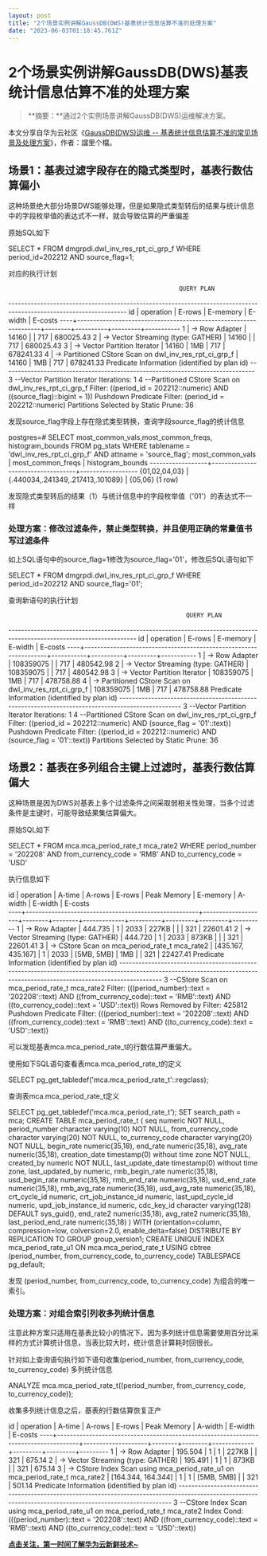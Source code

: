 ```yaml
---
layout: post
title: "2个场景实例讲解GaussDB(DWS)基表统计信息估算不准的处理方案"
date: "2023-06-03T01:18:45.761Z"
---
```

2个场景实例讲解GaussDB(DWS)基表统计信息估算不准的处理方案
===================================

> **摘要：**通过2个实例场景讲解GaussDB(DWS)运维解决方案。

本文分享自华为云社区《[GaussDB(DWS)运维 -- 基表统计信息估算不准的常见场景及处理方案](https://bbs.huaweicloud.com/blogs/400853?utm_source=cnblog&utm_medium=bbs-ex&utm_campaign=other&utm_content=content)》，作者：譡里个檔。

场景1：基表过滤字段存在的隐式类型时，基表行数估算偏小
---------------------------

这种场景绝大部分场景DWS能够处理，但是如果隐式类型转后的结果与统计信息中的字段枚举值的表达式不一样，就会导致估算的严重偏差

原始SQL如下

SELECT \* FROM dmgrpdi.dwl\_inv\_res\_rpt\_ci\_grp\_f WHERE period\_id=202212 AND source\_flag=1;

对应的执行计划

                                                    QUERY PLAN
\-------------------------------------------------------------------------------------------------------------------
  id |                            operation                             | E-rows | E-memory | E-width |  E-costs
 \----+------------------------------------------------------------------+--------+----------+---------+-----------
 1 | -> Row Adapter                                                  | 14160 | | 717 | 680025.43
 2 | ->  Vector Streaming (type: GATHER) | 14160 | | 717 | 680025.43
 3 | ->  Vector Partition Iterator                              | 14160 | 1MB      | 717 | 678241.33
 4 | ->  Partitioned CStore Scan on dwl\_inv\_res\_rpt\_ci\_grp\_f | 14160 | 1MB      | 717 | 678241.33
                  Predicate Information (identified by plan id)
 \-------------------------------------------------------------------------------
 3 --Vector Partition Iterator
         Iterations: 1
 4 --Partitioned CStore Scan on dwl\_inv\_res\_rpt\_ci\_grp\_f
         Filter: ((period\_id \= 202212::numeric) AND ((source\_flag)::bigint = 1))
         Pushdown Predicate Filter: (period\_id \= 202212::numeric)
         Partitions Selected by Static Prune: 36

发现source\_flag字段上存在隐式类型转换，查询字段source\_flag的统计信息

postgres=# SELECT most\_common\_vals,most\_common\_freqs, histogram\_bounds  FROM pg\_stats WHERE tablename = 'dwl\_inv\_res\_rpt\_ci\_grp\_f' AND attname = 'source\_flag';
 most\_common\_vals | most\_common\_freqs | histogram\_bounds
\------------------+-----------------------------------+------------------
 {01,02,04,03}    | {.440034,.241349,.217413,.101089} | {05,06}
(1 row)

发现隐式类型转后的结果（1）与统计信息中的字段枚举值（'01'）的表达式不一样

### 处理方案：修改过滤条件，禁止类型转换，并且使用正确的常量值书写过滤条件

如上SQL语句中的source\_flag=1修改为source\_flag='01'，修改后SQL语句如下

SELECT \* FROM dmgrpdi.dwl\_inv\_res\_rpt\_ci\_grp\_f WHERE period\_id=202212 AND source\_flag='01';

查询新语句的执行计划

                                                      QUERY PLAN
\----------------------------------------------------------------------------------------------------------------------
  id |                            operation                             |  E-rows | E-memory | E-width |  E-costs
 \----+------------------------------------------------------------------+-----------+----------+---------+-----------
 1 | -> Row Adapter                                                  | 108359075 | | 717 | 480542.98
 2 | ->  Vector Streaming (type: GATHER) | 108359075 | | 717 | 480542.98
 3 | ->  Vector Partition Iterator                              | 108359075 | 1MB      | 717 | 478758.88
 4 | ->  Partitioned CStore Scan on dwl\_inv\_res\_rpt\_ci\_grp\_f | 108359075 | 1MB      | 717 | 478758.88
                           Predicate Information (identified by plan id)
 \-------------------------------------------------------------------------------------------------
 3 --Vector Partition Iterator
         Iterations: 1
 4 --Partitioned CStore Scan on dwl\_inv\_res\_rpt\_ci\_grp\_f
         Filter: ((period\_id \= 202212::numeric) AND (source\_flag = '01'::text))
         Pushdown Predicate Filter: ((period\_id \= 202212::numeric) AND (source\_flag = '01'::text))
         Partitions Selected by Static Prune: 36

场景2：基表在多列组合主键上过滤时，基表行数估算偏大
--------------------------

这种场景是因为DWS对基表上多个过滤条件之间采取弱相关性处理，当多个过滤条件是主键时，可能导致结果集估算偏大。

原始SQL如下

SELECT \* FROM mca.mca\_period\_rate\_t mca\_rate2
WHERE period\_number \= '202208' AND from\_currency\_code = 'RMB' AND to\_currency\_code = 'USD'

执行信息如下

 id |                      operation                       |       A-time | A-rows | E-rows | Peak Memory | E-memory | A-width | E-width | E-costs  
\----+------------------------------------------------------+--------------------+--------+--------+-------------+----------+---------+---------+----------
 1 | -> Row Adapter                                      | 444.735 | 1 | 2033 | 227KB       | | | 321 | 22601.41 
 2 | ->  Vector Streaming (type: GATHER) | 444.720 | 1 | 2033 | 873KB       | | | 321 | 22601.41 
 3 | -> CStore Scan on mca\_period\_rate\_t mca\_rate2 | \[435.167, 435.167\] | 1 | 2033 | \[5MB, 5MB\] | 1MB      | | 321 | 22427.41 
                                                              Predicate Information (identified by plan id) 
\-------------------------------------------------------------------------------------------------------------------------------------------------------------------------
 3 --CStore Scan on mca\_period\_rate\_t mca\_rate2
        Filter: (((period\_number)::text \= '202208'::text) AND ((from\_currency\_code)::text = 'RMB'::text) AND ((to\_currency\_code)::text = 'USD'::text))
 Rows Removed by Filter: 425812
        Pushdown Predicate Filter: (((period\_number)::text \= '202208'::text) AND ((from\_currency\_code)::text = 'RMB'::text) AND ((to\_currency\_code)::text = 'USD'::text))

可以发现基表mca.mca\_period\_rate\_t的行数估算严重偏大。

使用如下SQL语句查看表mca.mca\_period\_rate\_t的定义

SELECT pg\_get\_tabledef('mca.mca\_period\_rate\_t'::regclass);

查询表mca.mca\_period\_rate\_t定义

SELECT pg\_get\_tabledef('mca.mca\_period\_rate\_t');
SET search\_path \= mca;
CREATE TABLE mca\_period\_rate\_t (
seq numeric NOT NULL,
period\_number character varying(10) NOT NULL,
from\_currency\_code character varying(20) NOT NULL,
to\_currency\_code character varying(20) NOT NULL,
begin\_rate numeric(35,18),
end\_rate numeric(35,18),
avg\_rate numeric(35,18),
creation\_date timestamp(0) without time zone NOT NULL,
created\_by numeric NOT NULL,
last\_update\_date timestamp(0) without time zone,
last\_updated\_by numeric,
rmb\_begin\_rate numeric(35,18),
usd\_begin\_rate numeric(35,18),
rmb\_end\_rate numeric(35,18),
usd\_end\_rate numeric(35,18),
rmb\_avg\_rate numeric(35,18),
usd\_avg\_rate numeric(35,18),
crt\_cycle\_id numeric,
crt\_job\_instance\_id numeric,
last\_upd\_cycle\_id numeric,
upd\_job\_instance\_id numeric,
cdc\_key\_id character varying(128) DEFAULT sys\_guid(),
end\_rate2 numeric(35,18),
avg\_rate2 numeric(35,18),
last\_period\_end\_rate numeric(35,18)
)
WITH (orientation\=column, compression=low, colversion=2.0, enable\_delta=false)
DISTRIBUTE BY REPLICATION
TO GROUP group\_version1;
CREATE UNIQUE INDEX mca\_period\_rate\_u1 ON mca.mca\_period\_rate\_t USING cbtree (period\_number, from\_currency\_code, to\_currency\_code) TABLESPACE pg\_default;

发现 (period\_number, from\_currency\_code, to\_currency\_code) 为组合的唯一索引。

### 处理方案：对组合索引列收多列统计信息

注意此种方案只适用在基表比较小的情况下。因为多列统计信息需要使用百分比采样的方式计算统计信息，当表比较大时，统计信息计算耗时回很长。

针对如上查询语句执行如下语句收集(period\_number, from\_currency\_code, to\_currency\_code) 多列统计信息

ANALYZE mca.mca\_period\_rate\_t((period\_number, from\_currency\_code, to\_currency\_code));

收集多列统计信息之后，基表的行数估算恢复正产

 id |                                      operation                                      |       A-time | A-rows | E-rows | Peak Memory | A-width | E-width | E-costs 
\----+-------------------------------------------------------------------------------------+--------------------+--------+--------+-------------+---------+---------+---------
 1 | -> Row Adapter                                                                     | 195.504 | 1 | 1 | 227KB       | | 321 | 675.14 
 2 | ->  Vector Streaming (type: GATHER) | 195.491 | 1 | 1 | 873KB       | | 321 | 675.14 
 3 | -> CStore Index Scan using mca\_period\_rate\_u1 on mca\_period\_rate\_t mca\_rate2 | \[164.344, 164.344\] | 1 | 1 | \[5MB, 5MB\] | | 321 | 501.14 
                                                      Predicate Information (identified by plan id) 
\----------------------------------------------------------------------------------------------------------------------------------------------------------
 3 --CStore Index Scan using mca\_period\_rate\_u1 on mca\_period\_rate\_t mca\_rate2
 Index Cond: (((period\_number)::text \= '202208'::text) AND ((from\_currency\_code)::text = 'RMB'::text) AND ((to\_currency\_code)::text = 'USD'::text))

**[点击关注，第一时间了解华为云新鲜技术~](https://bbs.huaweicloud.com/blogs?utm_source=cnblog&utm_medium=bbs-ex&utm_campaign=other&utm_content=content)**